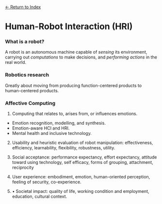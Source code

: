 [← Return to Index](https://github.com/kspra3/FIT3175-Notes)

# Human-Robot Interaction (HRI)

### What is a robot?
A robot is an autonomous machine capable of _sensing_ its environment, carrying out _computations_ to make decisions, and _performing actions_ in the real world.

### Robotics research
Greatly about moving from producing function-centered products to human-centered products.

### Affective Computing
1. Computing that relates to, arises from, or influences emotions.
  * Emotion recognition, modelling, and synthesis.
  * Emotion-aware HCI and HRI.
  * Mental health and inclusive technology.
  
2. Usability and heuristic evaluation of robot manipulation: effectiveness, efficiency, learnability, flexibility, robustness, utility.

3. Social acceptance: performance expectancy, effort expectancy, attitude toward using technology, self efficacy, forms of grouping, attachment, reciprocity

4. User experience: embodiment, emotion, human-oriented perception, feeling of security, co-experience.

5. • Societal impact: quality of life, working condition and employment, education, cultural context.
